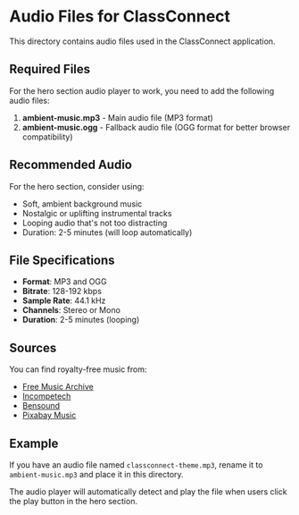 # Audio Files for ClassConnect

This directory contains audio files used in the ClassConnect application.

## Required Files

For the hero section audio player to work, you need to add the following audio files:

1. **ambient-music.mp3** - Main audio file (MP3 format)
2. **ambient-music.ogg** - Fallback audio file (OGG format for better browser compatibility)

## Recommended Audio

For the hero section, consider using:

- Soft, ambient background music
- Nostalgic or uplifting instrumental tracks
- Looping audio that's not too distracting
- Duration: 2-5 minutes (will loop automatically)

## File Specifications

- **Format**: MP3 and OGG
- **Bitrate**: 128-192 kbps
- **Sample Rate**: 44.1 kHz
- **Channels**: Stereo or Mono
- **Duration**: 2-5 minutes (looping)

## Sources

You can find royalty-free music from:

- [Free Music Archive](https://freemusicarchive.org/)
- [Incompetech](https://incompetech.com/)
- [Bensound](https://www.bensound.com/)
- [Pixabay Music](https://pixabay.com/music/)

## Example

If you have an audio file named `classconnect-theme.mp3`, rename it to `ambient-music.mp3` and place it in this directory.

The audio player will automatically detect and play the file when users click the play button in the hero section.
